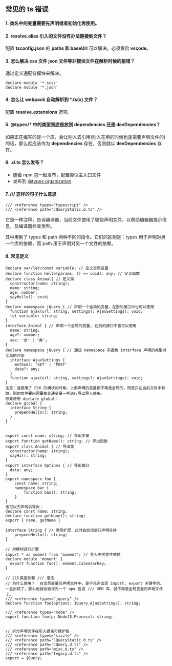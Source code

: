 ## 常见的 ts 错误

#### 1. 类名中的变量需要先声明或者初始化再使用。

#### 2. **resolve.alias** 引入的文件没有办法链接到文件？

配置 **tsconfig.json** 的 **paths 和 baseUrl** 可以解决。必须重启 **vscode**。

#### 3. 怎么解决 css 文件 json 文件等非模块文件在解析时候的报错？

通过定义通配符模块来解决。

```
declare module '*.scss'
declare module '*.json'
```

#### 4. 怎么让 webpack 自动解析到 *.ts(x) 文件？

配置 **resolve.extensions** 选项。

#### 5. @types/* 中的类型到底是放到 dependencies 还是 devDependencies？

如果正在编写的是一个库，会让别人去引用(别人在用的时候也是需要声明文件的)的话，那么就应该作为 **dependencies** 存在，否则就以 **devDependencies** 存在。

#### 6. .d.ts 怎么发布？

- 随着 npm 包一起发布，配置类似主入口文件
- 发布到 [@types organization](https://www.npmjs.com/~types)

#### 7. /// <reference types="typescript" /> 这样的句子什么意思

```
/// <reference types="typescript" />
/// <reference path="JQueryStatic.d.ts" />
```
它是一种注释，告诉编译器，当前文件使用了哪些声明文件，以帮助编辑器提示信息，及编译器检查类型。

其中用到了 types 和 path 两种不同的指令。它们的区别是：types 用于声明对另一个库的依赖，而 path 用于声明对另一个文件的依赖。


#### 8. 常见定义
```
declare var/let/const variable; // 定义全局变量
declare function hello(params: () => void): any; // 定义函数
declare class Animal{ // 定义类
  constructor(name: string);
  name: string;
  age: number;
  sayHello(): void;
}
declare namespace jQuery { // 声明一个全局的变量，在别的接口中也可以使用
  function ajax(url: string, settings?: AjaxSettings): void;
  let variable: string;
}
interface Animal { // 声明一个全局的变量, 在别的接口中也可以使用
  name: string;
  age?: number;
  sex: '女' | '男';
}
declare namespace jQuery { // 通过 namespace 来避免 interface 声明的类型对全局的污染
  interface AjaxSettings {
    method?: 'GET' | 'POST'
    data?: any;
  }
  function ajax(url: string, settings?: AjaxSettings): void;
}
注意：当使用了 ES6 的模块的时候，上面声明的变量都不再是全局的，而是只在当前文件中有效，别的文件要用需要像普通变量一样进行导出导入使用。
除非使用 declare global：
declare global {
  interface String {
    prependHello(): string;
  }
}


export const name: string; // 导出变量
export function getName(): string; // 导出函数
export class Animal { // 导出类
  constructor(name: string);
  sayHi(): string;
}
export interface Options { // 导出接口
  data: any;
}
export namespace foo {
    const name: string;
    namespace bar {
        function baz(): string;
    }
}
也可以先声明后导出：
declare const name: string;
declare function getName(): string;
export { name, getName }

interface String { // 类型扩展，此时会自动进行声明合并
    prependHello(): string;
}

// 对模块进行扩展
import * as moment from 'moment'; // 导入声明文件依赖
declare module 'moment' {
  export function foo(): moment.CalendarKey;
}

// 引入类型依赖 /// 语法
// 为什么使用？  在全局变量的声明文件中，是不允许出现 import, export 关键字的。一旦出现了，那么他就会被视为一个 npm 包或 /// UMD 库，就不再是全局变量的声明文件了。
/// <reference types="jquery" />
declare function foo(options: JQuery.AjaxSettings): string;

/// <reference types="node" />
export function foo(p: NodeJS.Process): string;


// 拆分声明文件在引入提高可维护性
/// <reference types="sizzle" />
/// <reference path="JQueryStatic.d.ts" />
/// <reference path="JQuery.d.ts" />
/// <reference path="misc.d.ts" />
/// <reference path="legacy.d.ts" />
export = jQuery;
```





